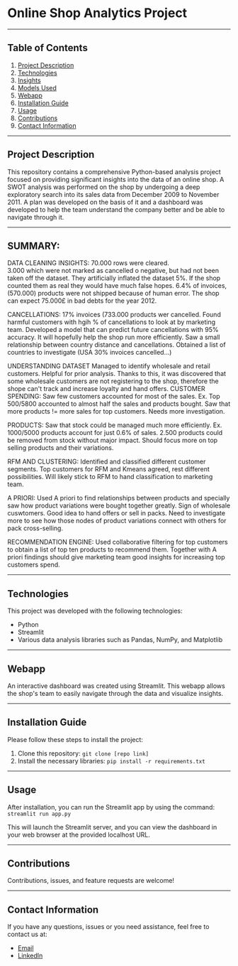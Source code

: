 # Online Shop Analytics Project

---

## Table of Contents
1. [Project Description](#project-description)
2. [Technologies](#technologies)
3. [Insights](#insights)
4. [Models Used](#models-used)
5. [Webapp](#webapp)
6. [Installation Guide](#installation-guide)
7. [Usage](#usage)
8. [Contributions](#contributions)
9. [Contact Information](#contact-information)

---

## Project Description
This repository contains a comprehensive Python-based analysis project focused on providing significant insights into the data of an online shop. A SWOT analysis was performed on the shop by undergoing a deep exploratory search into its sales data from December 2009 to November 2011.
A plan was developed on the basis of it and a dashboard was developed to help the team understand the company better and be able to navigate through it. 

---

## SUMMARY:
DATA CLEANING INSIGHTS: 
70.000 rows were cleared.  
3.000 which were not marked as cancelled o negative, but had not been taken off the dataset. They artificially inflated the dataset 5%. If the shop counted them as real they would have much false hopes. 
6.4% of invoices, (570.000) products were not shipped because of human error. 
The shop can expect 75.000£ in bad debts for the year 2012. 

CANCELLATIONS:
17% invoices (733.000 products wer cancelled.
Found harmful customers with hgih % of cancellations to look at by marketing team.
Developed a model that can predict future cancellations with 95% accuracy. It will hopefully help the shop run more efficiently.
Saw a small relationship between country distance and cancellations.
Obtained a list of countries to investigate (USA 30% invoices cancelled...)

UNDERSTANDING DATASET
Managed to identify wholesale and retail customers. Helpful for prior analysis.
Thanks to this, it was discovered that some wholesale customers are not registering to the shop, therefore the shope can't track and increase loyalty and hand offers.
CUSTOMER SPENDING:
Saw few customers accounted for most of the sales. Ex. Top 500/5800 accounted to almost half the sales and products bought.
Saw that more products != more sales for top customers. Needs more investigation.

PRODUCTS:
Saw that stock could be managed much more efficiently. Ex. 1000/5000 products account for just 0.6% of sales. 2.500 products could be removed from stock without major impact. Should focus more on top selling products and their variations.

RFM AND CLUSTERING:
Identified and classified different customer segments.
Top customers for RFM and Kmeans agreed, rest different possibilities.
Will likely stick to RFM to hand classification to marketing team.

A PRIORI:
Used A priori to find relationships between products and specially saw how product variations were bought together greatly. Sign of wholesale cuswtomers. Good idea to hand offers or sell in packs.
Need to investigate more to see how those nodes of product variations connect with others for pack cross-selling.

RECOMMENDATION ENGINE:
Used collaborative filtering for top customers to obtain a list of top ten products to recommend them.
Together with A priori findings should give marketing team good insights for increasing top customers spend.

---

## Technologies
This project was developed with the following technologies:
* Python
* Streamlit
* Various data analysis libraries such as Pandas, NumPy, and Matplotlib

---

## Webapp
An interactive dashboard was created using Streamlit. This webapp allows the shop's team to easily navigate through the data and visualize insights. 

---

## Installation Guide
Please follow these steps to install the project:

1. Clone this repository: `git clone [repo link]`
2. Install the necessary libraries: `pip install -r requirements.txt`

---

## Usage
After installation, you can run the Streamlit app by using the command: `streamlit run app.py`

This will launch the Streamlit server, and you can view the dashboard in your web browser at the provided localhost URL.

---

## Contributions
Contributions, issues, and feature requests are welcome! 

---

## Contact Information
If you have any questions, issues or you need assistance, feel free to contact us at:

* [Email](mailto:"luisalarconriva@gmail.com")
* [LinkedIn](https://www.linkedin.com/in/luis-alarc%C3%B3n-de-la-lastra-810113122/)
